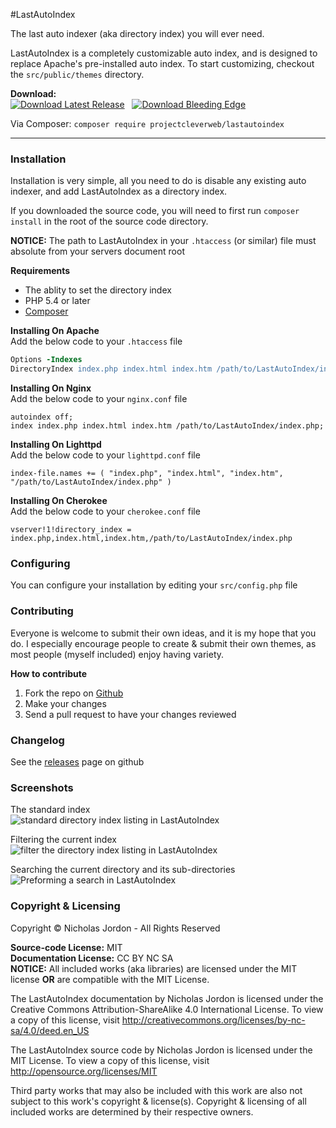 #LastAutoIndex

The last auto indexer (aka directory index) you will ever need.

LastAutoIndex is a completely customizable auto index, and is designed to
replace Apache's pre-installed auto index. To start customizing, checkout
the `src/public/themes` directory.

**Download:**<br>
[![Download Latest Release](https://img.shields.io/badge/Latest-1.1.0-green.svg?style=flat-)](https://github.com/Project-CleverWeb/LastAutoIndex/releases/download/1.1.0/LastAutoIndex-1.1.0.zip) &nbsp; [![Download Bleeding Edge](https://img.shields.io/badge/Branch-develop-yellow.svg?style=flat-)](http://bit.ly/LastAutoIndex-branch-develop)

Via Composer: `composer require projectcleverweb/lastautoindex`

---

### Installation

Installation is very simple, all you need to do is disable any existing auto
indexer, and add LastAutoIndex as a directory index.

If you downloaded the source code, you will need to first run `composer install`
in the root of the source code directory.

**NOTICE:** The path to LastAutoIndex in your `.htaccess` (or similar) file must
absolute from your servers document root

**Requirements**<br>
- The ablity to set the directory index
- PHP 5.4 or later
- [Composer](https://getcomposer.org/)

**Installing On Apache**<br>
Add the below code to your `.htaccess` file

```apache
Options -Indexes
DirectoryIndex index.php index.html index.htm /path/to/LastAutoIndex/index.php
```

**Installing On Nginx**<br>
Add the below code to your `nginx.conf` file

```nginx
autoindex off;
index index.php index.html index.htm /path/to/LastAutoIndex/index.php;
```

**Installing On Lighttpd**<br>
Add the below code to your `lighttpd.conf` file

```lighttpd
index-file.names += ( "index.php", "index.html", "index.htm", "/path/to/LastAutoIndex/index.php" )
```

**Installing On Cherokee**<br>
Add the below code to your `cherokee.conf` file

```cherokee
vserver!1!directory_index = index.php,index.html,index.htm,/path/to/LastAutoIndex/index.php
```

### Configuring
You can configure your installation by editing your `src/config.php` file

### Contributing

Everyone is welcome to submit their own ideas, and it is my hope that you do. I 
especially encourage people to create &amp; submit their own themes, as most
people (myself included) enjoy having variety.

**How to contribute**<br>

1. Fork the repo on [Github](https://github.com/Project-CleverWeb/LastAutoIndex)
2. Make your changes
3. Send a pull request to have your changes reviewed


### Changelog

See the [releases](https://github.com/Project-CleverWeb/LastAutoIndex/releases) page on github

### Screenshots

The standard index<br>
![standard directory index listing in LastAutoIndex](http://i.imgur.com/jfr7wq8.png)

Filtering the current index
![filter the directory index listing in LastAutoIndex](http://i.imgur.com/Mbi5oC1.png)

Searching the current directory and its sub-directories
![Preforming a search in LastAutoIndex](http://i.imgur.com/l22CHzO.png)

### Copyright &amp; Licensing

Copyright &copy; Nicholas Jordon - All Rights Reserved

**Source-code License:** MIT<br>
**Documentation License:** CC BY NC SA<br>
**NOTICE:** All included works (aka libraries) are licensed under the MIT license
**OR** are compatible with the MIT License.

The LastAutoIndex documentation by Nicholas Jordon is licensed under the
Creative Commons Attribution-ShareAlike 4.0 International License. To view a
copy of this license, visit http://creativecommons.org/licenses/by-nc-sa/4.0/deed.en_US

The LastAutoIndex source code by Nicholas Jordon is licensed under the MIT
License. To view a copy of this license, visit http://opensource.org/licenses/MIT

Third party works that may also be included with this work are also not subject
to this work's copyright &amp; license(s). Copyright &amp; licensing of all
included works are determined by their respective owners.

